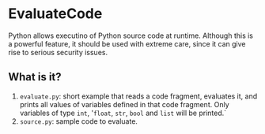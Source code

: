 EvaluateCode
============

Python allows executino of Python source code at runtime.  Although this
is a powerful feature, it should be used with extreme care, since it can
give rise to serious security issues.

What is it?
-----------
1. `evaluate.py`: short example that reads a code fragment, evaluates it,
    and prints all values of variables defined in that code fragment.
    Only variables of type `int`, '`float`, `str`, `bool` and `list` will
    be printed.`
1. `source.py`: sample code to evaluate.
